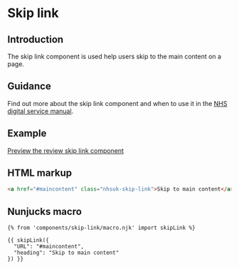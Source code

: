 # Skip link

## Introduction

The skip link component is used help users skip to the main content on a page.

## Guidance

Find out more about the skip link component and when to use it in the [NHS digital service manual](https://beta.nhs.uk/service-manual/).

## Example

[Preview the review skip link component]()

## HTML markup
```html
<a href="#maincontent" class="nhsuk-skip-link">Skip to main content</a>
```

## Nunjucks macro

```
{% from 'components/skip-link/macro.njk' import skipLink %}

{{ skipLink({
  "URL": "#maincontent",
  "heading": "Skip to main content"
}) }}
```
